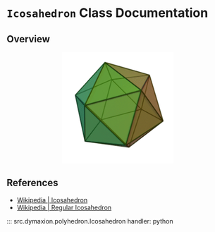 # `Icosahedron` Class Documentation

## Overview

<p align="center">
    <img src="assets/image/polyhedra/icosahedron.gif" width="50%" height="50%" alt="Icosahedron">
</p>

## References

- [Wikipedia | Icosahedron](https://en.wikipedia.org/wiki/Icosahedron)
- [Wikipedia | Regular Icosahedron](https://en.wikipedia.org/wiki/Regular_icosahedron)


::: src.dymaxion.polyhedron.Icosahedron
    handler: python